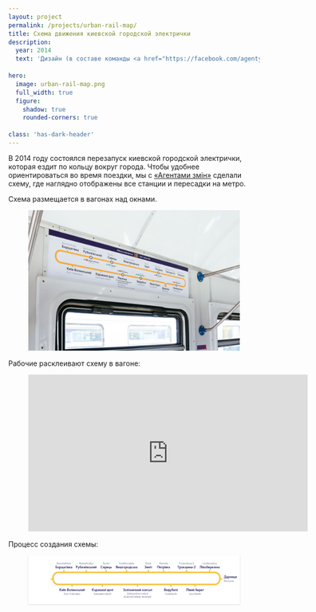 ```yaml
---
layout: project
permalink: /projects/urban-rail-map/
title: Схема движения киевской городской электрички
description:
  year: 2014
  text: 'Дизайн (в составе команды <a href="https://facebook.com/agentyzmin">«Агенти Змін»</a>)'

hero:
  image: urban-rail-map.png
  full_width: true
  figure:
    shadow: true
    rounded-corners: true

class: 'has-dark-header'
---
```


В 2014 году состоялся перезапуск киевской городской электрички, которая ездит по кольцу вокруг города. Чтобы удобнее ориентироваться во время поездки, мы с [«Агентами змін»](http://a3.kyiv.ua) сделали схему, где наглядно отображены все станции и пересадки на метро.

Схема размещается в вагонах над окнами.

<figure>
  <img src="/i/projects/urban-rail-map/inside.jpg" alt="Схема над окнами вагона">
</figure>

Рабочие расклеивают схему в вагоне:

<figure>
  <iframe width="560" height="315" src="https://www.youtube.com/embed/EeA7exZYE8w?rel=0&amp;showinfo=0" frameborder="0" allowfullscreen></iframe>
</figure>

<p>Процесс создания схемы:</p>

<figure>
  <img src="/i/projects/urban-rail-map/linear-evolution.gif" style="box-shadow: 0 1px 3px #ddd;" alt="Процесс создания схемы">
</figure>
